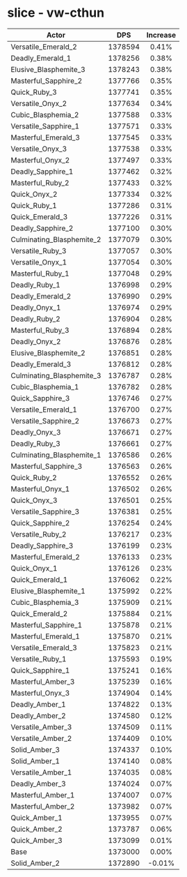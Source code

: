 # slice - vw-cthun
| Actor | DPS | Increase |
|---|:---:|:---:|
|Versatile_Emerald_2|1378594|0.41%|
|Deadly_Emerald_1|1378256|0.38%|
|Elusive_Blasphemite_3|1378243|0.38%|
|Masterful_Sapphire_2|1377766|0.35%|
|Quick_Ruby_3|1377741|0.35%|
|Versatile_Onyx_2|1377634|0.34%|
|Cubic_Blasphemia_2|1377588|0.33%|
|Versatile_Sapphire_1|1377571|0.33%|
|Masterful_Emerald_3|1377545|0.33%|
|Versatile_Onyx_3|1377538|0.33%|
|Masterful_Onyx_2|1377497|0.33%|
|Deadly_Sapphire_1|1377462|0.32%|
|Masterful_Ruby_2|1377433|0.32%|
|Quick_Onyx_2|1377334|0.32%|
|Quick_Ruby_1|1377286|0.31%|
|Quick_Emerald_3|1377226|0.31%|
|Deadly_Sapphire_2|1377100|0.30%|
|Culminating_Blasphemite_2|1377079|0.30%|
|Versatile_Ruby_3|1377057|0.30%|
|Versatile_Onyx_1|1377054|0.30%|
|Masterful_Ruby_1|1377048|0.29%|
|Deadly_Ruby_1|1376998|0.29%|
|Deadly_Emerald_2|1376990|0.29%|
|Deadly_Onyx_1|1376974|0.29%|
|Deadly_Ruby_2|1376904|0.28%|
|Masterful_Ruby_3|1376894|0.28%|
|Deadly_Onyx_2|1376876|0.28%|
|Elusive_Blasphemite_2|1376851|0.28%|
|Deadly_Emerald_3|1376812|0.28%|
|Culminating_Blasphemite_3|1376787|0.28%|
|Cubic_Blasphemia_1|1376782|0.28%|
|Quick_Sapphire_3|1376746|0.27%|
|Versatile_Emerald_1|1376700|0.27%|
|Versatile_Sapphire_2|1376673|0.27%|
|Deadly_Onyx_3|1376671|0.27%|
|Deadly_Ruby_3|1376661|0.27%|
|Culminating_Blasphemite_1|1376586|0.26%|
|Masterful_Sapphire_3|1376563|0.26%|
|Quick_Ruby_2|1376552|0.26%|
|Masterful_Onyx_1|1376502|0.26%|
|Quick_Onyx_3|1376501|0.25%|
|Versatile_Sapphire_3|1376381|0.25%|
|Quick_Sapphire_2|1376254|0.24%|
|Versatile_Ruby_2|1376217|0.23%|
|Deadly_Sapphire_3|1376199|0.23%|
|Masterful_Emerald_2|1376133|0.23%|
|Quick_Onyx_1|1376126|0.23%|
|Quick_Emerald_1|1376062|0.22%|
|Elusive_Blasphemite_1|1375992|0.22%|
|Cubic_Blasphemia_3|1375909|0.21%|
|Quick_Emerald_2|1375884|0.21%|
|Masterful_Sapphire_1|1375878|0.21%|
|Masterful_Emerald_1|1375870|0.21%|
|Versatile_Emerald_3|1375823|0.21%|
|Versatile_Ruby_1|1375593|0.19%|
|Quick_Sapphire_1|1375241|0.16%|
|Masterful_Amber_3|1375239|0.16%|
|Masterful_Onyx_3|1374904|0.14%|
|Deadly_Amber_1|1374822|0.13%|
|Deadly_Amber_2|1374580|0.12%|
|Versatile_Amber_3|1374509|0.11%|
|Versatile_Amber_2|1374409|0.10%|
|Solid_Amber_3|1374337|0.10%|
|Solid_Amber_1|1374140|0.08%|
|Versatile_Amber_1|1374035|0.08%|
|Deadly_Amber_3|1374024|0.07%|
|Masterful_Amber_1|1374007|0.07%|
|Masterful_Amber_2|1373982|0.07%|
|Quick_Amber_1|1373955|0.07%|
|Quick_Amber_2|1373787|0.06%|
|Quick_Amber_3|1373099|0.01%|
|Base|1373000|0.00%|
|Solid_Amber_2|1372890|-0.01%|

